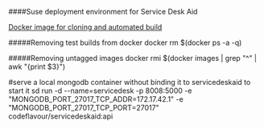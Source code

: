 ####Suse deployment environment for Service Desk Aid

[Docker image for cloning and automated build](https://registry.hub.docker.com/u/codeflavour/docker-suse/dockerfile/)


#####Removing test builds from docker
docker rm $(docker ps -a -q) 

#####Removing untagged images
docker rmi $(docker images | grep "^<none>" | awk "{print $3}") 


#serve a local mongodb container without binding it to servicedeskaid to start it
sd run -d --name=servicedesk -p 8008:5000 -e "MONGODB_PORT_27017_TCP_ADDR=172.17.42.1" -e "MONGODB_PORT_27017_TCP_PORT=27017" codeflavour/servicedeskaid:api